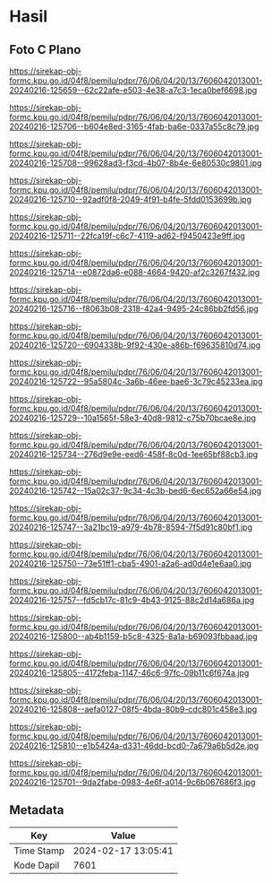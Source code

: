 # Hasil

## Foto C Plano

https://sirekap-obj-formc.kpu.go.id/04f8/pemilu/pdpr/76/06/04/20/13/7606042013001-20240216-125659--62c22afe-e503-4e38-a7c3-1eca0bef6698.jpg

https://sirekap-obj-formc.kpu.go.id/04f8/pemilu/pdpr/76/06/04/20/13/7606042013001-20240216-125706--b604e8ed-3165-4fab-ba6e-0337a55c8c79.jpg

https://sirekap-obj-formc.kpu.go.id/04f8/pemilu/pdpr/76/06/04/20/13/7606042013001-20240216-125708--99628ad3-f3cd-4b07-8b4e-6e80530c9801.jpg

https://sirekap-obj-formc.kpu.go.id/04f8/pemilu/pdpr/76/06/04/20/13/7606042013001-20240216-125710--92adf0f8-2049-4f91-b4fe-5fdd0153699b.jpg

https://sirekap-obj-formc.kpu.go.id/04f8/pemilu/pdpr/76/06/04/20/13/7606042013001-20240216-125711--22fca19f-c6c7-4119-ad62-f9450423e9ff.jpg

https://sirekap-obj-formc.kpu.go.id/04f8/pemilu/pdpr/76/06/04/20/13/7606042013001-20240216-125714--e0872da6-e088-4664-9420-af2c3267f432.jpg

https://sirekap-obj-formc.kpu.go.id/04f8/pemilu/pdpr/76/06/04/20/13/7606042013001-20240216-125716--f8063b08-2318-42a4-9495-24c86bb2fd56.jpg

https://sirekap-obj-formc.kpu.go.id/04f8/pemilu/pdpr/76/06/04/20/13/7606042013001-20240216-125720--6904338b-9f92-430e-a86b-f69635810d74.jpg

https://sirekap-obj-formc.kpu.go.id/04f8/pemilu/pdpr/76/06/04/20/13/7606042013001-20240216-125722--95a5804c-3a6b-46ee-bae6-3c79c45233ea.jpg

https://sirekap-obj-formc.kpu.go.id/04f8/pemilu/pdpr/76/06/04/20/13/7606042013001-20240216-125729--10a1565f-58e3-40d8-9812-c75b70bcae8e.jpg

https://sirekap-obj-formc.kpu.go.id/04f8/pemilu/pdpr/76/06/04/20/13/7606042013001-20240216-125734--276d9e9e-eed6-458f-8c0d-1ee65bf88cb3.jpg

https://sirekap-obj-formc.kpu.go.id/04f8/pemilu/pdpr/76/06/04/20/13/7606042013001-20240216-125742--15a02c37-9c34-4c3b-bed6-6ec652a66e54.jpg

https://sirekap-obj-formc.kpu.go.id/04f8/pemilu/pdpr/76/06/04/20/13/7606042013001-20240216-125747--3a21bc19-a979-4b78-8594-7f5d91c80bf1.jpg

https://sirekap-obj-formc.kpu.go.id/04f8/pemilu/pdpr/76/06/04/20/13/7606042013001-20240216-125750--73e51ff1-cba5-4901-a2a6-ad0d4e1e6aa0.jpg

https://sirekap-obj-formc.kpu.go.id/04f8/pemilu/pdpr/76/06/04/20/13/7606042013001-20240216-125757--fd5cb17c-81c9-4b43-9125-88c2d14a686a.jpg

https://sirekap-obj-formc.kpu.go.id/04f8/pemilu/pdpr/76/06/04/20/13/7606042013001-20240216-125800--ab4b1159-b5c8-4325-8a1a-b69093fbbaad.jpg

https://sirekap-obj-formc.kpu.go.id/04f8/pemilu/pdpr/76/06/04/20/13/7606042013001-20240216-125805--4172feba-1147-46c6-97fc-09b11c6f674a.jpg

https://sirekap-obj-formc.kpu.go.id/04f8/pemilu/pdpr/76/06/04/20/13/7606042013001-20240216-125808--aefa0127-08f5-4bda-80b9-cdc801c458e3.jpg

https://sirekap-obj-formc.kpu.go.id/04f8/pemilu/pdpr/76/06/04/20/13/7606042013001-20240216-125810--e1b5424a-d331-46dd-bcd0-7a679a6b5d2e.jpg

https://sirekap-obj-formc.kpu.go.id/04f8/pemilu/pdpr/76/06/04/20/13/7606042013001-20240216-125701--9da2fabe-0983-4e6f-a014-9c6b067686f3.jpg


## Metadata

| Key        | Value               |
| ---------- | ------------------- |
| Time Stamp | 2024-02-17 13:05:41 |
| Kode Dapil | 7601                |



